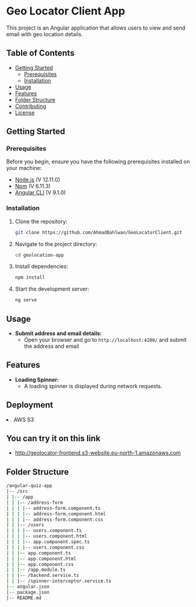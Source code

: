 # Geo Locator Client App

This project is an Angular application that allows users to view and send email with geo location details.

## Table of Contents

- [Getting Started](#getting-started)
  - [Prerequisites](#prerequisites)
  - [Installation](#installation)
- [Usage](#usage)
- [Features](#features)
- [Folder Structure](#folder-structure)
- [Contributing](#contributing)
- [License](#license)

## Getting Started

### Prerequisites

Before you begin, ensure you have the following prerequisites installed on your machine:

- [Node.js](https://nodejs.org/)   (V 12.11.0)
- [Npm](https://nodejs.org/)   (V 6.11.3)
- [Angular CLI](https://angular.io/cli)  (V 9.1.0)

### Installation

1. Clone the repository:

   ```bash
   git clone https://github.com/AhmadBahlwan/GeoLocatorClient.git


2. Navigate to the project directory:

   ```bash
   cd geolocation-app

3. Install dependencies:
   ```bash
   npm install

4. Start the development server:
   ```bash
   ng serve


## Usage

- **Submit address and email details:**
  - Open your browser and go to `http://localhost:4200/` and submit the address and email 

## Features

- **Loading Spinner:**
  - A loading spinner is displayed during network requests.



## Deployment
<li>AWS S3</li>

## You can try it on this link
- http://geolocator-frontend.s3-website.eu-north-1.amazonaws.com



## Folder Structure
```bash
/angular-quiz-app
|-- /src
| |-- /app
| | |-- /address-form
| | | |-- address-form.component.ts
| | | |-- address-form.component.html
| | | |-- address-form.component.css
| | |-- /users
| | | |-- users.component.ts
| | | |-- users.component.html
| | | |-- app.component.spec.ts
| | | |-- users.component.css
| | |-- app.component.ts
| | |-- app.component.html
| | |-- app.component.css
| | |-- /app.module.ts
| | |-- /backend.service.ts
| | |-- /spinner-interceptor.service.ts
|-- angular.json
|-- package.json
|-- README.md